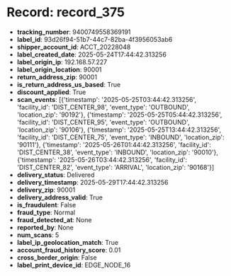 # Record: record_375

- **tracking_number**: 9400749558369191
- **label_id**: 93d26f94-51b7-44c7-82ba-4f3956053ab6
- **shipper_account_id**: ACCT_20228048
- **label_created_date**: 2025-05-24T17:44:42.313256
- **label_origin_ip**: 192.168.57.227
- **label_origin_location**: 90001
- **return_address_zip**: 90001
- **is_return_address_us_based**: True
- **discount_applied**: True
- **scan_events**: [{'timestamp': '2025-05-25T03:44:42.313256', 'facility_id': 'DIST_CENTER_98', 'event_type': 'OUTBOUND', 'location_zip': '90192'}, {'timestamp': '2025-05-25T05:44:42.313256', 'facility_id': 'DIST_CENTER_95', 'event_type': 'OUTBOUND', 'location_zip': '90106'}, {'timestamp': '2025-05-25T13:44:42.313256', 'facility_id': 'DIST_CENTER_75', 'event_type': 'INBOUND', 'location_zip': '90111'}, {'timestamp': '2025-05-26T01:44:42.313256', 'facility_id': 'DIST_CENTER_38', 'event_type': 'INBOUND', 'location_zip': '90010'}, {'timestamp': '2025-05-26T03:44:42.313256', 'facility_id': 'DIST_CENTER_82', 'event_type': 'ARRIVAL', 'location_zip': '90168'}]
- **delivery_status**: Delivered
- **delivery_timestamp**: 2025-05-29T17:44:42.313256
- **delivery_zip**: 90001
- **delivery_address_valid**: True
- **is_fraudulent**: False
- **fraud_type**: Normal
- **fraud_detected_at**: None
- **reported_by**: None
- **num_scans**: 5
- **label_ip_geolocation_match**: True
- **account_fraud_history_score**: 0.01
- **cross_border_origin**: False
- **label_print_device_id**: EDGE_NODE_16